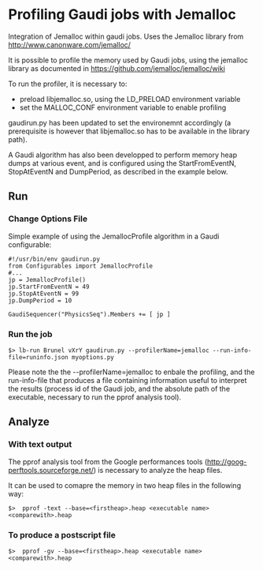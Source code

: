 Profiling Gaudi jobs with Jemalloc
===============================================================================

Integration of Jemalloc within gaudi jobs.
Uses the Jemalloc library from http://www.canonware.com/jemalloc/

It is possible to profile the memory used by Gaudi jobs, using the jemalloc library 
as documented in https://github.com/jemalloc/jemalloc/wiki

To run the profiler, it is necessary to:
  * preload libjemalloc.so, using the LD_PRELOAD environment variable
  * set the MALLOC_CONF environment variable to enable profiling

gaudirun.py has been updated to set the environemnt accordingly (a prerequisite is however
that libjemalloc.so has to be available in the library path).

A Gaudi algorithm has also been developped to perform memory heap dumps at various event,
and is configured using the StartFromEventN, StopAtEventN and DumpPeriod, as described 
in the example below.

Run
--------------------------------------------------------------------------------

### Change Options File

Simple example of using the JemallocProfile algorithm in a Gaudi configurable:

~~~~~~~~{.py}
#!/usr/bin/env gaudirun.py
from Configurables import JemallocProfile
#...
jp = JemallocProfile()
jp.StartFromEventN = 49
jp.StopAtEventN = 99
jp.DumpPeriod = 10

GaudiSequencer("PhysicsSeq").Members += [ jp ]
~~~~~~~~

### Run the job
~~~~~~~~{.sh}
$> lb-run Brunel vXrY gaudirun.py --profilerName=jemalloc --run-info-file=runinfo.json myoptions.py 
~~~~~~~~

Please note the the --profilerName=jemalloc to enbale the profiling, and the run-info-file that produces
a file containing information useful to interpret the results (process id of the Gaudi job, and the absolute path
of the executable, necessary to run the pprof analysis tool).

Analyze
--------------------------------------------------------------------------------
### With text output

The pprof analysis tool from the Google performances tools (http://goog-perftools.sourceforge.net/)
is necessary to analyze the heap files.

It can be used to comapre the memory in two heap files in the following way:

~~~~~~~~{.sh}
$>  pprof -text --base=<firstheap>.heap <executable name> <comparewith>.heap
~~~~~~~~

### To produce a postscript file

~~~~~~~~{.sh}
$>  pprof -gv --base=<firstheap>.heap <executable name> <comparewith>.heap
~~~~~~~~


